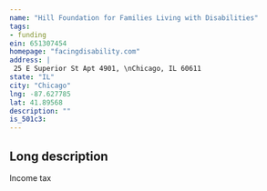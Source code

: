 ```yaml
---
name: "Hill Foundation for Families Living with Disabilities"
tags:
- funding
ein: 651307454
homepage: "facingdisability.com"
address: |
 25 E Superior St Apt 4901, \nChicago, IL 60611
state: "IL"
city: "Chicago"
lng: -87.627785
lat: 41.89568
description: ""
is_501c3: 
---
```


## Long description

Income tax
